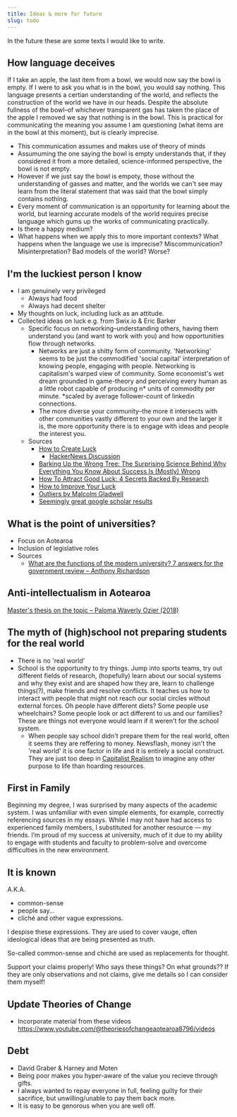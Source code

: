 ```yaml
---
title: Ideas & more for future
slug: todo
---
```


In the future these are some texts I would like to write.

## How language deceives
If I take an apple, the last item from a bowl, we would now say the bowl is empty. If I were to ask you what is in the bowl, you would say nothing. This language presents a certian understanding of the world, and reflects the construction of the world we have in our heads. Despite the absolute fullness of the bowl–of whichever transparent gas has taken the place of the apple I removed we say that nothing is in the bowl. This is practical for communicating the meaning you assume I am questioning (what items are in the bowl at this moment), but is clearly imprecise.
- This communication assumes and makes use of theory of minds
- Assumuming the one saying the bowl is empty understands that, if they considered it from a more detailed, science-informed perspective, the bowl is not empty.
- However if we just say the bowl is empoty, those without the understanding of gasses and matter, and the worlds we can't see may learn from the literal statement that was said that the bowl simply contains nothing.
- Every moment of communication is an opportunity for learning about the world, but learning accurate models of the world requires precise language which gums up the works of communicating practically.
- Is there a happy medium?
- What happens when we apply this to more important contexts? What happens when the language we use is imprecise? Miscommunication? Misinterpretation? Bad models of the world? Worse? 

## I'm the luckiest person I know
- I am genuinely very privileged
    - Always had food
    - Always had decent shelter
- My thoughts on luck, including luck as an attitude.
- Collected ideas on luck e.g. from Swix.io & Eric Barker
    - Specific focus on networking–understanding others, having them understand you (and want to work with you) and how opportunities flow through networks.
        - Networks are just a shitty form of community. 'Networking' seems to be just the commodified 'social capital' interpretation of knowing people, engaging with people. Networking is capitalism's warped view of community. Some economist's wet dream grounded in game-theory and perceiving every human as a little robot capable of producing n* units of commodity per minute. *scaled by average follower-count of linkedin connections.
        - The more diverse your community–the more it intersects with other communities vastly different to your own and the larger it is, the more opportunity there is to engage with ideas and people the interest you.
    - Sources
        - [How to Create Luck](https://www.swyx.io/create-luck)
            - [HackerNews Discussion](https://news.ycombinator.com/item?id=34425525)
        - [Barking Up the Wrong Tree: The Surprising Science Behind Why Everything You Know About Success Is (Mostly) Wrong](https://www.goodreads.com/book/show/31706504-barking-up-the-wrong-tree)
        - [How To Attract Good Luck: 4 Secrets Backed By Research](https://bakadesuyo.com/2015/07/how-to-attract-good-luck/)
        - [How to Improve Your Luck](https://time.com/3222599/how-to-improve-your-luck)
        - [Outliers by Malcolm Gladwell](https://www.goodreads.com/book/show/3228917-outliers)
        - [Seemingly great google scholar results](https://scholar.google.com/scholar?hl=en&as_sdt=0%2C5&q=Lucky+people&btnG=)

## What is the point of universities?
- Focus on Aotearoa
- Inclusion of legislative roles
- Sources
    - [What are the functions of the modern university? 7 answers for the government review – Anthony Richardson](https://theconversation.com/what-are-the-functions-of-the-modern-university-7-answers-for-the-government-review-231261)

## Anti-intellectualism in Aotearoa
[Master's thesis on the topic – Paloma Waverly Ozier (2018)](https://researchspace.auckland.ac.nz/bitstream/handle/2292/37639/whole.pdf)

## The myth of (high)school not preparing students for the real world
- There is no 'real world'
- School is the opportunity to try things. Jump into sports teams, try out different fields of research, (hopefully) learn about our social systems and why they exist and are shaped how they are, learn to challenge things(?), make friends and resolve conflicts. It teaches us how to interact with people that might not reach our social circles without external forces. Oh people have different diets? Some people use wheelchairs? Some people look or act different to us and our families? These are things not everyone would learn if it weren't for the school system. 
    - When people say school didn't prepare them for the real world, often it seems they are reffering to money. Newsflash, money isn't the 'real world' it is one factor in life and it is entirely a social construct. They are just too deep in [Capitalist Realism](https://en.wikipedia.org/wiki/Capitalist_Realism) to imagine any other purpose to life than hoarding resources.

## First in Family

Beginning my degree, I was surprised by many aspects of the academic system. I was unfamiliar with even simple elements, for example, correctly referencing sources in my essays. While I may not have had access to experienced family members, I substituted for another resource — my friends. I’m proud of my success at university, much of it due to my ability to engage with students and faculty to problem-solve and overcome difficulties in the new environment.

## It is known
A.K.A.
- common-sense
- people say...
- cliché
and other vague expressions.

I despise these expressions. They are used to cover vauge, often ideological ideas that are being presented as truth.

So-called common-sense and chiché are used as replacements for thought.

Support your claims properly!
Who says these things? On what grounds?? If they are only observations and not claims, give me details so I can consider them myself!


## Update Theories of Change
- Incorporate material from these videos https://www.youtube.com/@theoriesofchangeaotearoa8796/videos


## Debt
- David Graber & Harney and Moten
- Being poor makes you hyper-aware of the value you recieve through gifts.
- I always wanted to repay everyone in full, feeling guilty for their sacrifice, but unwilling/unable to pay them back more.
- It is easy to be genorous when you are well off.
